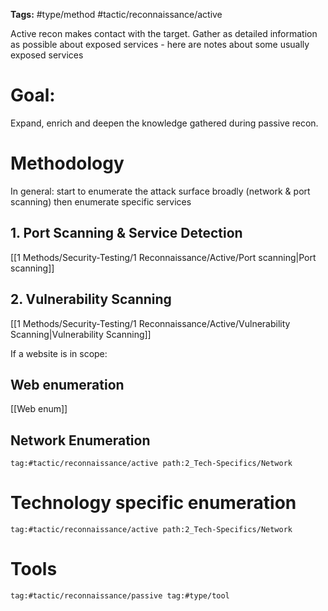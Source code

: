**Tags:** #type/method #tactic/reconnaissance/active 

Active recon makes contact with the target.
Gather as detailed information as possible about exposed services - here are notes about some usually exposed services
# Goal:
Expand, enrich and deepen the knowledge gathered during passive recon.
# Methodology
In general: start to enumerate the attack surface broadly (network &  port scanning)
then enumerate specific services
## 1. Port Scanning & Service Detection
[[1 Methods/Security-Testing/1 Reconnaissance/Active/Port scanning|Port scanning]]
## 2. Vulnerability Scanning
[[1 Methods/Security-Testing/1 Reconnaissance/Active/Vulnerability Scanning|Vulnerability Scanning]]

If a website is in scope:
## Web enumeration
[[Web enum]]
## Network Enumeration
```query
tag:#tactic/reconnaissance/active path:2_Tech-Specifics/Network
```
# Technology specific enumeration
```query
tag:#tactic/reconnaissance/active path:2_Tech-Specifics/Network
```
# Tools
```query
tag:#tactic/reconnaissance/passive tag:#type/tool 
```










